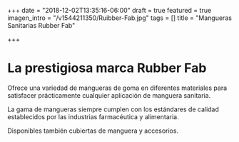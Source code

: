 +++
date = "2018-12-02T13:35:16-06:00"
draft = true
featured = true
imagen_intro = "/v1544211350/Ruibber-Fab.jpg"
tags = []
title = "Mangueras Sanitarias Rubber Fab"

+++
# La prestigiosa marca Rubber Fab

Ofrece una variedad de mangueras de goma en diferentes materiales para satisfacer prácticamente cualquier aplicación de manguera sanitaria. 

La gama de mangueras siempre cumplen con los estándares de calidad establecidos por las industrias farmacéutica y alimentaria.

Disponibles también cubiertas de manguera y accesorios.